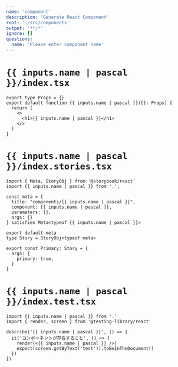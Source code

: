 ```yaml
---
name: 'component'
description: 'Generate React Component'
root: './src/components'
output: '**/*'
ignore: []
questions:
  name: 'Please enter component name'
---
```


# `{{ inputs.name | pascal }}/index.tsx`
```tsx
export type Props = {}
export default function {{ inputs.name | pascal }}({}: Props) {
  return (
    <>
      <h1>{{ inputs.name | pascal }}</h1>
    </>
  )
}
```

# `{{ inputs.name | pascal }}/index.stories.tsx`
```tsx
import { Meta, StoryObj } from '@storybook/react'
import {{ inputs.name | pascal }} from '.';

const meta = {
  title: "components/{{ inputs.name | pascal }}",
  component: {{ inputs.name | pascal }},
  parameters: {},
  args: {}
} satisfies Meta<typeof {{ inputs.name | pascal }}>

export default meta
type Story = StoryObj<typeof meta>

export const Primary: Story = {
  args: {
    primary: true,
  }
}
```

# `{{ inputs.name | pascal }}/index.test.tsx`
```tsx
import {{ inputs.name | pascal }} from '.'
import { render, screen } from '@testing-library/react'

describe('{{ inputs.name | pascal }}', () => {
  it('コンポーネントが存在すること', () => {
    render(<{{ inputs.name | pascal }} />)
    expect(screen.getByText('test')).toBeInTheDocument()
  })
})
```
